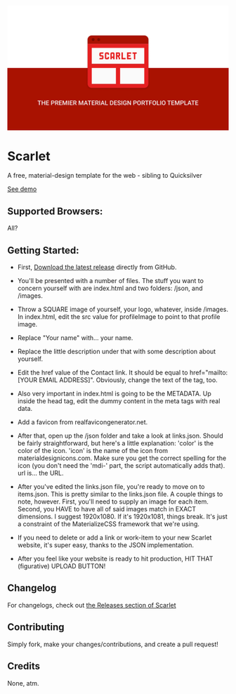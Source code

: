 ![Scarlet](banner.jpg)
# Scarlet
A free, material-design template for the web - sibling to Quicksilver

[See demo](https://jacksonhayes.xyz/scarlet)

## Supported Browsers:
All?

## Getting Started:
- First, [Download the latest release](https://github.com/jacksonhvisuals/scarlet/releases/latest) directly from GitHub.

- You'll be presented with a number of files. The stuff you want to concern yourself with are index.html and two folders: /json, and /images.

- Throw a SQUARE image of yourself, your logo, whatever, inside /images. In index.html, edit the src value for profileImage to point to that profile image.

- Replace "Your name" with... your name.
- Replace the little description under that with some description about yourself.

- Edit the href value of the Contact link. It should be equal to href="mailto:[YOUR EMAIL ADDRESS]". Obviously, change the text of the tag, too.

- Also very important in index.html is going to be the METADATA. Up inside the head tag, edit the dummy content in the meta tags with real data.

- Add a favicon from realfavicongenerator.net.

- After that, open up the /json folder and take a look at links.json. Should be fairly straightforward, but here's a little explanation: 'color' is the color of the icon. 'icon' is the name of the icon from materialdesignicons.com. Make sure you get the correct spelling for the icon (you don't need the 'mdi-' part, the script automatically adds that). url is... the URL.

- After you've edited the links.json file, you're ready to move on to items.json. This is pretty similar to the links.json file. A couple things to note, however. First, you'll need to supply an image for each item. Second, you HAVE to have all of said images match in EXACT dimensions. I suggest 1920x1080. If it's 1920x1081, things break. It's just a constraint of the MaterializeCSS framework that we're using.

- If you need to delete or add a link or work-item to your new Scarlet website, it's super easy, thanks to the JSON implementation.

- After you feel like your website is ready to hit production, HIT THAT (figurative) UPLOAD BUTTON!


## Changelog
For changelogs, check out [the Releases section of Scarlet](https://github.com/jacksonhvisuals/scarlet/releases)

## Contributing
Simply fork, make your changes/contributions, and create a pull request!

## Credits
None, atm.
